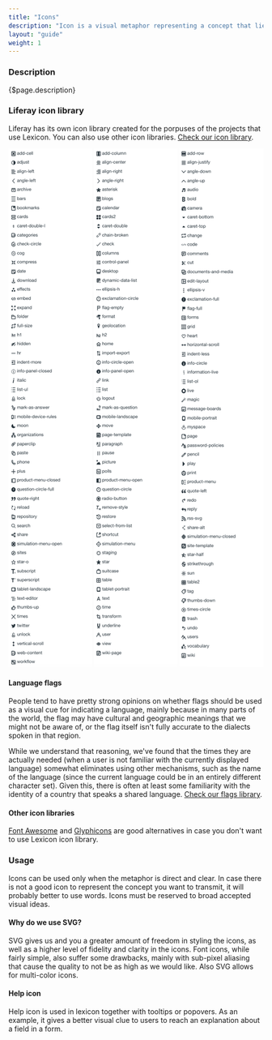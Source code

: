 ```yaml
---
title: "Icons"
description: "Icon is a visual metaphor representing a concept that lies behind the idea and/or action."
layout: "guide"
weight: 1
---
```


### Description

{$page.description}

### Liferay icon library

Liferay has its own icon library created for the porpuses of the projects that use Lexicon. You can also use other icon libraries. [Check our icon library](http://liferay.github.io/clay/content/icons-lexicon/).

![icon set column 1](../../../images/icons1.png)
![icon set column 2](../../../images/icons2.png)
![icon set column 3](../../../images/icons3.png)

#### Language flags

People tend to have pretty strong opinions on whether flags should be used as a visual cue for indicating a language, mainly because in many parts of the world, the flag may have cultural and geographic meanings that we might not be aware of, or the flag itself isn't fully accurate to the dialects spoken in that region.

While we understand that reasoning, we've found that the times they are actually needed (when a user is not familiar with the currently displayed language) somewhat eliminates using other mechanisms, such as the name of the language (since the current language could be in an entirely different character set). Given this, there is often at least some familiarity with the identity of a country that speaks a shared language. [Check our flags library](http://liferay.github.io/clay/content/icons-lexicon/).


#### Other icon libraries

[Font Awesome](http://fontawesome.io/) and [Glyphicons](http://glyphicons.com/) are good alternatives in case you don't want to use Lexicon icon library.

### Usage

Icons can be used only when the metaphor is direct and clear. In case there is not a good icon to represent the concept you want to transmit, it will probably better to use words. Icons must be reserved to broad accepted visual ideas.

#### Why do we use SVG?

SVG gives us and you a greater amount of freedom in styling the icons, as well as a higher level of fidelity and clarity in the icons. Font icons, while fairly simple, also suffer some drawbacks, mainly with sub-pixel aliasing that cause the quality to not be as high as we would like. Also SVG allows for multi-color icons.

#### Help icon

Help icon is used in lexicon together with tooltips or popovers. As an example, it gives a better visual clue to users to reach an explanation about a field in a form.